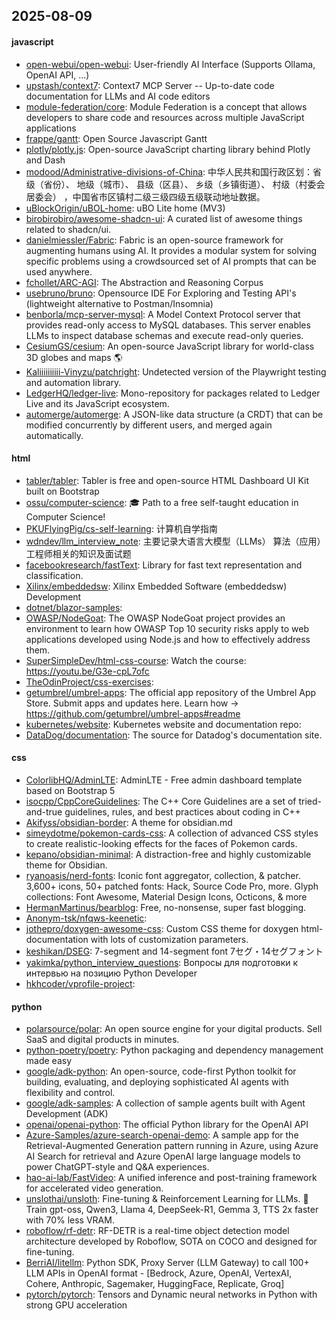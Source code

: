 ## 2025-08-09

#### javascript
* [open-webui/open-webui](https://github.com/open-webui/open-webui): User-friendly AI Interface (Supports Ollama, OpenAI API, ...)
* [upstash/context7](https://github.com/upstash/context7): Context7 MCP Server -- Up-to-date code documentation for LLMs and AI code editors
* [module-federation/core](https://github.com/module-federation/core): Module Federation is a concept that allows developers to share code and resources across multiple JavaScript applications
* [frappe/gantt](https://github.com/frappe/gantt): Open Source Javascript Gantt
* [plotly/plotly.js](https://github.com/plotly/plotly.js): Open-source JavaScript charting library behind Plotly and Dash
* [modood/Administrative-divisions-of-China](https://github.com/modood/Administrative-divisions-of-China): 中华人民共和国行政区划：省级（省份）、 地级（城市）、 县级（区县）、 乡级（乡镇街道）、 村级（村委会居委会） ，中国省市区镇村二级三级四级五级联动地址数据。
* [uBlockOrigin/uBOL-home](https://github.com/uBlockOrigin/uBOL-home): uBO Lite home (MV3)
* [birobirobiro/awesome-shadcn-ui](https://github.com/birobirobiro/awesome-shadcn-ui): A curated list of awesome things related to shadcn/ui.
* [danielmiessler/Fabric](https://github.com/danielmiessler/Fabric): Fabric is an open-source framework for augmenting humans using AI. It provides a modular system for solving specific problems using a crowdsourced set of AI prompts that can be used anywhere.
* [fchollet/ARC-AGI](https://github.com/fchollet/ARC-AGI): The Abstraction and Reasoning Corpus
* [usebruno/bruno](https://github.com/usebruno/bruno): Opensource IDE For Exploring and Testing API's (lightweight alternative to Postman/Insomnia)
* [benborla/mcp-server-mysql](https://github.com/benborla/mcp-server-mysql): A Model Context Protocol server that provides read-only access to MySQL databases. This server enables LLMs to inspect database schemas and execute read-only queries.
* [CesiumGS/cesium](https://github.com/CesiumGS/cesium): An open-source JavaScript library for world-class 3D globes and maps 🌎
* [Kaliiiiiiiiii-Vinyzu/patchright](https://github.com/Kaliiiiiiiiii-Vinyzu/patchright): Undetected version of the Playwright testing and automation library.
* [LedgerHQ/ledger-live](https://github.com/LedgerHQ/ledger-live): Mono-repository for packages related to Ledger Live and its JavaScript ecosystem.
* [automerge/automerge](https://github.com/automerge/automerge): A JSON-like data structure (a CRDT) that can be modified concurrently by different users, and merged again automatically.

#### html
* [tabler/tabler](https://github.com/tabler/tabler): Tabler is free and open-source HTML Dashboard UI Kit built on Bootstrap
* [ossu/computer-science](https://github.com/ossu/computer-science): 🎓 Path to a free self-taught education in Computer Science!
* [PKUFlyingPig/cs-self-learning](https://github.com/PKUFlyingPig/cs-self-learning): 计算机自学指南
* [wdndev/llm_interview_note](https://github.com/wdndev/llm_interview_note): 主要记录大语言大模型（LLMs） 算法（应用）工程师相关的知识及面试题
* [facebookresearch/fastText](https://github.com/facebookresearch/fastText): Library for fast text representation and classification.
* [Xilinx/embeddedsw](https://github.com/Xilinx/embeddedsw): Xilinx Embedded Software (embeddedsw) Development
* [dotnet/blazor-samples](https://github.com/dotnet/blazor-samples): 
* [OWASP/NodeGoat](https://github.com/OWASP/NodeGoat): The OWASP NodeGoat project provides an environment to learn how OWASP Top 10 security risks apply to web applications developed using Node.js and how to effectively address them.
* [SuperSimpleDev/html-css-course](https://github.com/SuperSimpleDev/html-css-course): Watch the course: https://youtu.be/G3e-cpL7ofc
* [TheOdinProject/css-exercises](https://github.com/TheOdinProject/css-exercises): 
* [getumbrel/umbrel-apps](https://github.com/getumbrel/umbrel-apps): The official app repository of the Umbrel App Store. Submit apps and updates here. Learn how → https://github.com/getumbrel/umbrel-apps#readme
* [kubernetes/website](https://github.com/kubernetes/website): Kubernetes website and documentation repo:
* [DataDog/documentation](https://github.com/DataDog/documentation): The source for Datadog's documentation site.

#### css
* [ColorlibHQ/AdminLTE](https://github.com/ColorlibHQ/AdminLTE): AdminLTE - Free admin dashboard template based on Bootstrap 5
* [isocpp/CppCoreGuidelines](https://github.com/isocpp/CppCoreGuidelines): The C++ Core Guidelines are a set of tried-and-true guidelines, rules, and best practices about coding in C++
* [Akifyss/obsidian-border](https://github.com/Akifyss/obsidian-border): A theme for obsidian.md
* [simeydotme/pokemon-cards-css](https://github.com/simeydotme/pokemon-cards-css): A collection of advanced CSS styles to create realistic-looking effects for the faces of Pokemon cards.
* [kepano/obsidian-minimal](https://github.com/kepano/obsidian-minimal): A distraction-free and highly customizable theme for Obsidian.
* [ryanoasis/nerd-fonts](https://github.com/ryanoasis/nerd-fonts): Iconic font aggregator, collection, & patcher. 3,600+ icons, 50+ patched fonts: Hack, Source Code Pro, more. Glyph collections: Font Awesome, Material Design Icons, Octicons, & more
* [HermanMartinus/bearblog](https://github.com/HermanMartinus/bearblog): Free, no-nonsense, super fast blogging.
* [Anonym-tsk/nfqws-keenetic](https://github.com/Anonym-tsk/nfqws-keenetic): 
* [jothepro/doxygen-awesome-css](https://github.com/jothepro/doxygen-awesome-css): Custom CSS theme for doxygen html-documentation with lots of customization parameters.
* [keshikan/DSEG](https://github.com/keshikan/DSEG): 7-segment and 14-segment font 7セグ・14セグフォント
* [yakimka/python_interview_questions](https://github.com/yakimka/python_interview_questions): Вопросы для подготовки к интервью на позицию Python Developer
* [hkhcoder/vprofile-project](https://github.com/hkhcoder/vprofile-project): 

#### python
* [polarsource/polar](https://github.com/polarsource/polar): An open source engine for your digital products. Sell SaaS and digital products in minutes.
* [python-poetry/poetry](https://github.com/python-poetry/poetry): Python packaging and dependency management made easy
* [google/adk-python](https://github.com/google/adk-python): An open-source, code-first Python toolkit for building, evaluating, and deploying sophisticated AI agents with flexibility and control.
* [google/adk-samples](https://github.com/google/adk-samples): A collection of sample agents built with Agent Development (ADK)
* [openai/openai-python](https://github.com/openai/openai-python): The official Python library for the OpenAI API
* [Azure-Samples/azure-search-openai-demo](https://github.com/Azure-Samples/azure-search-openai-demo): A sample app for the Retrieval-Augmented Generation pattern running in Azure, using Azure AI Search for retrieval and Azure OpenAI large language models to power ChatGPT-style and Q&A experiences.
* [hao-ai-lab/FastVideo](https://github.com/hao-ai-lab/FastVideo): A unified inference and post-training framework for accelerated video generation.
* [unslothai/unsloth](https://github.com/unslothai/unsloth): Fine-tuning & Reinforcement Learning for LLMs. 🦥 Train gpt-oss, Qwen3, Llama 4, DeepSeek-R1, Gemma 3, TTS 2x faster with 70% less VRAM.
* [roboflow/rf-detr](https://github.com/roboflow/rf-detr): RF-DETR is a real-time object detection model architecture developed by Roboflow, SOTA on COCO and designed for fine-tuning.
* [BerriAI/litellm](https://github.com/BerriAI/litellm): Python SDK, Proxy Server (LLM Gateway) to call 100+ LLM APIs in OpenAI format - [Bedrock, Azure, OpenAI, VertexAI, Cohere, Anthropic, Sagemaker, HuggingFace, Replicate, Groq]
* [pytorch/pytorch](https://github.com/pytorch/pytorch): Tensors and Dynamic neural networks in Python with strong GPU acceleration
